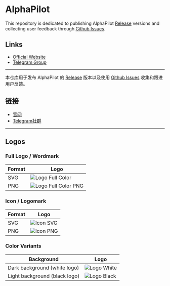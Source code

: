 # AlphaPilot
This repository is dedicated to publishing AlphaPilot [Release](https://github.com/AlphaPilotHQ/AlphaPilot/releases) versions and collecting user feedback through [Github Issues](https://github.com/AlphaPilotHQ/AlphaPilot/issues).

## Links
- [Official Website](https://www.alphapilot.tech/home)
- [Telegram Group](https://t.me/AlphaPilotClub)

---------------------------------------------------------------------------------------

本仓库用于发布 AlphaPilot 的 [Release](https://github.com/AlphaPilotHQ/AlphaPilot/releases) 版本以及使用 [Github Issues](https://github.com/AlphaPilotHQ/AlphaPilot/issues) 收集和跟进用户反馈。
## 链接
- [官网](https://www.alphapilot.tech/home)
- [Telegram社群](https://t.me/AlphaPilotClub)

---

## Logos

### Full Logo / Wordmark

| Format | Logo |
|--------|------|
| SVG    | ![Logo Full Color](assets/logos/logo-full-color.svg) |
| PNG    | ![Logo Full Color PNG](assets/logos/logo-full-color.png) |

### Icon / Logomark

| Format | Logo |
|--------|------|
| SVG    | ![Icon SVG](assets/logos/logo-icon.svg) |
| PNG    | ![Icon PNG](assets/logos/logo-icon.png) |

### Color Variants

| Background | Logo |
|------------|------|
| Dark background (white logo) | ![Logo White](assets/logos/logo-white.svg) |
| Light background (black logo) | ![Logo Black](assets/logos/logo-black.svg) |
